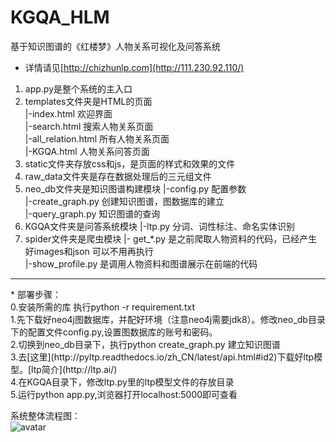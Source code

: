# KGQA_HLM
基于知识图谱的《红楼梦》人物关系可视化及问答系统

* 详情请见[http://chizhunlp.com](http://111.230.92.110/)

1)  app.py是整个系统的主入口
2)  templates文件夹是HTML的页面<br>
     |-index.html 欢迎界面<br> 
     |-search.html 搜索人物关系页面<br>
     |-all_relation.html 所有人物关系页面<br>
     |-KGQA.html 人物关系问答页面<br>
3)  static文件夹存放css和js，是页面的样式和效果的文件
4)  raw_data文件夹是存在数据处理后的三元组文件
5)  neo_db文件夹是知识图谱构建模块
     |-config.py 配置参数<br>
     |-create_graph.py 创建知识图谱，图数据库的建立<br>
     |-query_graph.py 知识图谱的查询<br>
6)  KGQA文件夹是问答系统模块
     |-ltp.py 分词、词性标注、命名实体识别<br>
7)  spider文件夹是爬虫模块
     |- get_*.py 是之前爬取人物资料的代码，已经产生好images和json 可以不用再执行<br>
     |-show_profile.py 是调用人物资料和图谱展示在前端的代码
<hr>
* 部署步骤：<br>
0.安装所需的库 执行python -r requirement.txt<br>
1.先下载好neo4j图数据库，并配好环境（注意neo4j需要jdk8）。修改neo_db目录下的配置文件config.py,设置图数据库的账号和密码。<br>
2.切换到neo_db目录下，执行python  create_graph.py 建立知识图谱<br>
3.去[这里](http://pyltp.readthedocs.io/zh_CN/latest/api.html#id2)下载好ltp模型。[ltp简介](http://ltp.ai/)<br>
4.在KGQA目录下，修改ltp.py里的ltp模型文件的存放目录<br>
5.运行python app.py,浏览器打开localhost:5000即可查看<br>

系统整体流程图：<br>
![avatar](https://github.com/chizhu/KGQA_HLM/blob/master/%E5%9B%BE%E7%89%87%201.png)




